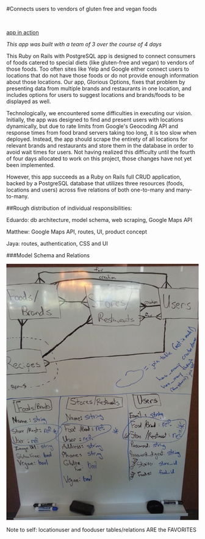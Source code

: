 #Connects users to vendors of gluten free and vegan foods

<img src="./public/screenshotwpics.png" alt="">
<img src="./app/assets/images/screenshot.png" alt="">



[app in action](https://powerful-beyond-3469.herokuapp.com/#)

*This app was built with a team of 3 over the course of 4 days*

This Ruby on Rails with PostgreSQL app is designed to connect consumers of foods catered to special diets (like gluten-free and vegan) to vendors of those foods. Too often sites like Yelp and Google either connect users to locations that do not have those foods or do not provide enough information about those locations. Our app, Glorious Options, fixes that problem by presenting data from multiple brands and restaurants in one location, and includes options for users to suggest locations and brands/foods to be displayed as well.

Technologically, we encountered some difficulties in executing our vision. Initially, the app was designed to find and present users with locations dynamically, but due to rate limits from Google's Geocoding API and response times from food brand servers taking too long, it is too slow when deployed. Instead, the app should scrape the entirety of all locations for relevant brands and restaurants and store them in the database in order to avoid wait times for users. Not having realized this difficulty until the fourth of four days allocated to work on this project, those changes have not yet been implemented. 

However, this app succeeds as a Ruby on Rails full CRUD application, backed by a PostgreSQL database that utilizes three resources (foods, locations and users) across five relations of both one-to-many and many-to-many. 

##Rough distribution of individual responsibilities:

Eduardo: db architecture, model schema, web scraping, Google Maps API

Matthew: Google Maps API, routes, UI, product concept

Jaya: routes, authentication, CSS and UI

###Model Schema and Relations

<img src="./public/rsz_white_board.jpg" alt="">

Note to self: locationuser and fooduser tables/relations ARE the FAVORITES
